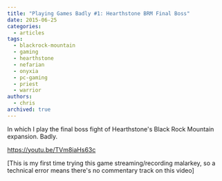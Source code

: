 ```yaml
---
title: "Playing Games Badly #1: Hearthstone BRM Final Boss"
date: 2015-06-25
categories:
  - articles
tags:
  - blackrock-mountain
  - gaming
  - hearthstone
  - nefarian
  - onyxia
  - pc-gaming
  - priest
  - warrior
authors:
  - chris
archived: true
---
```


In which I play the final boss fight of Hearthstone's Black Rock Mountain expansion. Badly.

https://youtu.be/TVm8iaHs63c

\[This is my first time trying this game streaming/recording malarkey, so a technical error means there's no commentary track on this video\]
